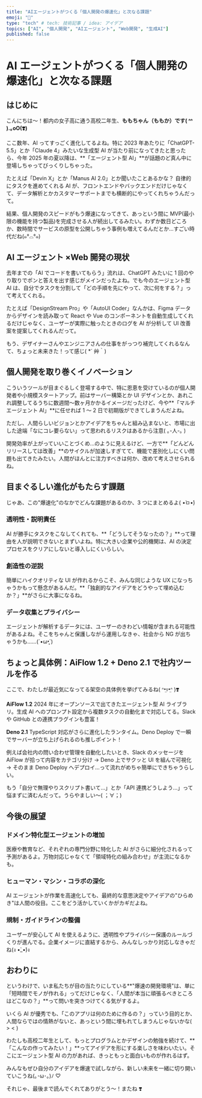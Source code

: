 ```yaml
---
title: "AIエージェントがつくる「個人開発の爆速化」と次なる課題"
emoji: "🎀"
type: "tech" # tech: 技術記事 / idea: アイデア
topics: ["AI", "個人開発", "AIエージェント", "Web開発", "生成AI"]
published: false
---
```


# AI エージェントがつくる「個人開発の爆速化」と次なる課題

## はじめに

こんにちは～！都内の女子高に通う高校二年生、**ももちゃん（ももか）です( ᐢᐢ ).｡oO(❣️)**

ここ数年、AI ってすっごく進化してるよね。特に 2023 年あたりに「ChatGPT-5.5」とか「Claude 4」みたいな生成型 AI が当たり前になってきたと思ったら、今年 2025 年の夏以降は、**「エージェント型 AI」**が話題のど真ん中に登場しちゃってびっくりしちゃった。

たとえば「Devin X」とか「Manus AI 2.0」とか聞いたことあるかな？ 自律的にタスクを進めてくれる AI が、フロントエンドやバックエンドだけじゃなくて、データ解析とかカスタマーサポートまでも横断的にやってくれちゃうんだって。

結果、個人開発のスピードがもう爆速になってきて、あっという間に MVP(最小限の機能を持つ製品)を完成させる人が続出してるみたい。わずか数日どころか、数時間でサービスの原型を公開しちゃう事例も増えてるんだとか…すごい時代だね(๑°⌓°๑)

## AI エージェント ×Web 開発の現状

去年までの「AI でコードを書いてもらう」流れは、ChatGPT みたいに 1 回のやり取りでポンと答えを出す感じがメインだったよね。でも今のエージェント型 AI は、自分でタスクを分割して「どの手順を先にやって、次に何をする？」って考えてくれる。

たとえば「DesignStream Pro」や「AutoUI Coder」なんかは、Figma データからデザインを読み取って React や Vue のコンポーネントを自動生成してくれるだけじゃなく、ユーザーが実際に触ったときのログを AI が分析して UI 改善案を提案してくれるんだって。

もう、デザイナーさんやエンジニアさんの仕事をがっつり補完してくれるなんて、ちょっと未来きた！って感じ( \*´ 艸｀)

## 個人開発を取り巻くイノベーション

こういうツールが目まぐるしく登場する中で、特に恩恵を受けているのが個人開発者や小規模スタートアップ。前はサーバー構築とか UI デザインとか、あれこれ調整してるうちに数週間～数ヶ月かかるイメージだったけど、今や**「マルチエージェント AI」**に任せれば 1 ～ 2 日で初期版ができてしまうんだよね。

ただし、人間らしいビジョンとかアイデアをちゃんと組み込まないと、市場に出した途端「なにコレ要らない」って思われるリスクはあるから注意( ｡-人-｡ )

開発効率が上がっていいことづくめ…のように見えるけど、一方で**「どんどんリリースしては改善」**のサイクルが加速しすぎてて、機能で差別化しにくい問題も出てきたみたい。人間がほんとに注力すべきは何か、改めて考えさせられるね。

## 目まぐるしい進化がもたらす課題

じゃあ、この"爆速化"のなかでどんな課題があるのか、3 つにまとめるよ( •̀ㅁ•́)

### 透明性・説明責任

AI が勝手にタスクをこなしてくれても、**「どうしてそうなったの？」**って理由を人が説明できないとまずいよね。特に大きい企業や公的機関は、AI の決定プロセスをクリアにしないと導入しにくいらしい。

### 創造性の逆説

簡単にハイクオリティな UI が作れるからこそ、みんな同じような UX になっちゃうかもって懸念があるんだ。**「独創的なアイデアをどうやって埋め込むか？」**がさらに大事になるね。

### データ収集とプライバシー

エージェントが解析するデータには、ユーザーのきわどい情報が含まれる可能性があるよね。そこをちゃんと保護しながら運用しなきゃ、社会から NG が出ちゃうかも……(´•ω•̥`)

## ちょっと具体例：AiFlow 1.2 + Deno 2.1 で社内ツールを作る

ここで、わたしが最近気になってる架空の具体例を挙げてみるね( ᐢ•̤▿•̤ᐢ )❣️

**AiFlow 1.2**
2024 年にオープンソースで出てきたエージェント型 AI ライブラリ。生成 AI へのプロンプト設定から複数タスクの自動化まで対応してる。Slack や GitHub との連携プラグインも豊富！

**Deno 2.1**
TypeScript 対応がさらに進化したランタイム。Deno Deploy で一瞬でサーバーが立ち上げられるのも推しポイント！

例えば会社内の問い合わせ管理を自動化したいとき、Slack のメッセージを AiFlow が拾って内容をカテゴリ分け → Deno 上でサクッと UI を組んで可視化 → そのまま Deno Deploy へデプロイ…って流れがめちゃ簡単にできちゃうらしい。

もう「自分で無理やりスクリプト書いて…」とか「API 連携どうしよう…」って悩まずに済むんだって。うらやましい～( ；∀；)

## 今後の展望

### ドメイン特化型エージェントの増加

医療や教育など、それぞれの専門分野に特化した AI がさらに細分化されるって予測があるよ。万物対応じゃなくて「領域特化の組み合わせ」が主流になるかも。

### ヒューマン・マシン・コラボの深化

AI エージェントが作業を高速化しても、最終的な意思決定やアイデアの"ひらめき"は人間の役目。ここをどう活かしていくかがカギだよね。

### 規制・ガイドラインの整備

ユーザーが安心して AI を使えるように、透明性やプライバシー保護のルールづくりが進んでる。企業イメージに直結するから、みんなしっかり対応しなきゃだね(ง •̀\_•́)ง

## おわりに

というわけで、いま私たちが目の当たりにしている**"爆速の開発環境"は、単に「短時間でモノが作れる」ってだけじゃなく、「人間が本当に頑張るべきところはどこなの？」**って問いを突きつけてくる気がするよ。

いくら AI が優秀でも、「このアプリは何のために作るの？」っていう目的とか、人間ならではの情熱がないと、あっという間に埋もれてしまうんじゃないかな( > < )

わたしも高校二年生として、もっとプログラムとかデザインの勉強を続けて、**「こんなの作ってみたい！」**ってアイデアを形にする楽しさを味わいたい。そこにエージェント型 AI の力があれば、きっともっと面白いものが作れるはず。

みんなもぜひ自分のアイデアを爆速で試しながら、新しい未来を一緒に切り開いていこうね(｡･ω･｡)ﾉ ♡

それじゃ、最後まで読んでくれてありがとう～！またね ❣️
